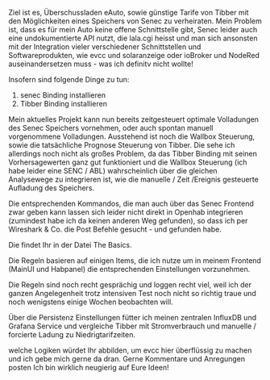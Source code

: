 Ziel ist es, Überschussladen eAuto, sowie günstige Tarife von Tibber mit den Möglichkeiten eines Speichers von Senec zu verheiraten.
Mein Problem ist, dass es für mein Auto keine offene Schnittstelle gibt, Senec leider auch eine undokumentierte API nutzt, die lala.cgi heisst und man sich ansonsten mit der Integration vieler verschiedener 
Schnittstellen und Softwareprodukten, wie evcc und solaranzeige oder ioBroker und NodeRed auseinandersetzen muss - was ich definitv nicht wollte!

Insofern sind folgende Dinge zu tun:
1. senec Binding installieren
2. Tibber Binding installieren

Mein aktuelles Projekt kann nun bereits zeitgesteuert optimale Volladungen des Senec Speichers vornehmen, oder auch spontan manuell vorgenommene Volladungen.
Ausstehend ist noch die Wallbox Steuerung, sowie die tatsächliche Prognose Steuerung von Tibber.
Die sehe ich allerdings noch nicht als großes Problem, da das Tibber Binding mit seinen Vorhersagewerten ganz gut funktioniert und die Wallbox Steuerung (ich habe leider eine SENC / ABL)
wahrscheinlich über die gleichen Analysewege zu integrieren ist, wie die manuelle / Zeit /Ereignis gesteuerte Aufladung des Speichers.

Die entsprechenden Kommandos, die man auch über das Senec Frontend zwar geben kann lassen sich leider nicht direkt in Openhab integrieren (zumindest habe ich da keinen anderen Weg gefunden), 
so dass ich per Wireshark & Co. die Post Befehle gesucht - und gefunden habe.

Die findet Ihr in der Datei The Basics.

Die Regeln basieren auf einigen Items, die ich nutze um in meinem Frontend (MainUI und Habpanel) die entsprechenden Einstellungen vorzunehmen.

Die Regeln sind noch recht gesprächig und loggen recht viel, weil ich der ganzen Angelegenheit trotz intensiven Test noch nicht so richtig traue und noch wenigstens einige Wochen beobachten will.

Über die Persistenz Einstellungen fütter ich meinen zentralen InfluxDB und Grafana Service und vergleiche Tibber mit Stromverbrauch und manuelle / forcierte Ladung zu Niedrigtarifzeiten.

welche Logiken würdet Ihr abbilden, um evcc hier überflüssig zu machen und ich gebe mich gerne da dran. Gerne Kommentare und Anregungen posten
Ich bin wirklich neugierig auf Eure Ideen!
